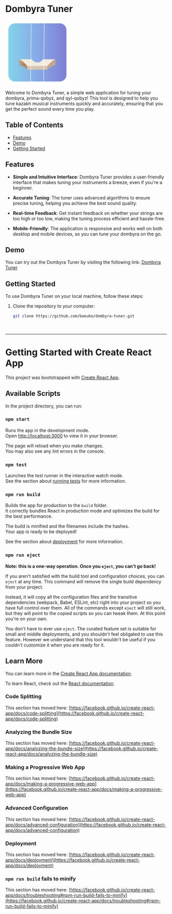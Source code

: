 # Dombyra Tuner


<img src="tuner_logo-02.png" alt="Dombyra Tuner Logo" width="200">


Welcome to Dombyra Tuner, a simple web application for tuning your dombyra, prima-qobyz, and qyl-qobyz! This tool is designed to help you tune kazakh musical instruments quickly and accurately, ensuring that you get the perfect sound every time you play.

## Table of Contents

- [Features](#features)
- [Demo](#demo)
- [Getting Started](#getting-started)

## Features

- **Simple and Intuitive Interface**: Dombyra Tuner provides a user-friendly interface that makes tuning your instruments a breeze, even if you're a beginner.

- **Accurate Tuning**: The tuner uses advanced algorithms to ensure precise tuning, helping you achieve the best sound quality.

- **Real-time Feedback**: Get instant feedback on whether your strings are too high or too low, making the tuning process efficient and hassle-free.

- **Mobile-Friendly**: The application is responsive and works well on both desktop and mobile devices, so you can tune your dombyra on the go.

## Demo

You can try out the Dombyra Tuner by visiting the following link: [Dombyra Tuner]([https://baeuke.github.io/dombyra-tuner/](https://dombyra-tuner.vercel.app/))

## Getting Started

To use Dombyra Tuner on your local machine, follow these steps:

1. Clone the repository to your computer:

   ```bash
   git clone https://github.com/baeuke/dombyra-tuner.git




---
# Getting Started with Create React App

This project was bootstrapped with [Create React App](https://github.com/facebook/create-react-app).

## Available Scripts

In the project directory, you can run:

### `npm start`

Runs the app in the development mode.\
Open [http://localhost:3000](http://localhost:3000) to view it in your browser.

The page will reload when you make changes.\
You may also see any lint errors in the console.

### `npm test`

Launches the test runner in the interactive watch mode.\
See the section about [running tests](https://facebook.github.io/create-react-app/docs/running-tests) for more information.

### `npm run build`

Builds the app for production to the `build` folder.\
It correctly bundles React in production mode and optimizes the build for the best performance.

The build is minified and the filenames include the hashes.\
Your app is ready to be deployed!

See the section about [deployment](https://facebook.github.io/create-react-app/docs/deployment) for more information.

### `npm run eject`

**Note: this is a one-way operation. Once you `eject`, you can't go back!**

If you aren't satisfied with the build tool and configuration choices, you can `eject` at any time. This command will remove the single build dependency from your project.

Instead, it will copy all the configuration files and the transitive dependencies (webpack, Babel, ESLint, etc) right into your project so you have full control over them. All of the commands except `eject` will still work, but they will point to the copied scripts so you can tweak them. At this point you're on your own.

You don't have to ever use `eject`. The curated feature set is suitable for small and middle deployments, and you shouldn't feel obligated to use this feature. However we understand that this tool wouldn't be useful if you couldn't customize it when you are ready for it.

## Learn More

You can learn more in the [Create React App documentation](https://facebook.github.io/create-react-app/docs/getting-started).

To learn React, check out the [React documentation](https://reactjs.org/).

### Code Splitting

This section has moved here: [https://facebook.github.io/create-react-app/docs/code-splitting](https://facebook.github.io/create-react-app/docs/code-splitting)

### Analyzing the Bundle Size

This section has moved here: [https://facebook.github.io/create-react-app/docs/analyzing-the-bundle-size](https://facebook.github.io/create-react-app/docs/analyzing-the-bundle-size)

### Making a Progressive Web App

This section has moved here: [https://facebook.github.io/create-react-app/docs/making-a-progressive-web-app](https://facebook.github.io/create-react-app/docs/making-a-progressive-web-app)

### Advanced Configuration

This section has moved here: [https://facebook.github.io/create-react-app/docs/advanced-configuration](https://facebook.github.io/create-react-app/docs/advanced-configuration)

### Deployment

This section has moved here: [https://facebook.github.io/create-react-app/docs/deployment](https://facebook.github.io/create-react-app/docs/deployment)

### `npm run build` fails to minify

This section has moved here: [https://facebook.github.io/create-react-app/docs/troubleshooting#npm-run-build-fails-to-minify](https://facebook.github.io/create-react-app/docs/troubleshooting#npm-run-build-fails-to-minify)
